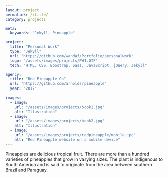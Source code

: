 ```yaml
---
layout: project
permalink: /:title/
category: projects

meta:
  keywords: "Jekyll, Pineapple"

project:
  title: "Personal Work"
  type: "Jekyll"
  url: "https://github.com/wandaf/Portfolio/personalwork"
  logo: "/assets/images/projects/PW1.GIF"
  tech: "HTML, CSS, Boostrap, Sass, JavaScript, jQuery, Jekyll"

agency:
  title: "Red Pineapple Co"
  url: "https://github.com/arnolds/pineapple"
  year: "2017"

images:
  - image:
    url: "/assets/images/projects/book1.jpg"
    alt: "Illustration"
  - image:
    url: "/assets/images/projects/book2.jpg"
    alt: "Illustration"
  - image:
    url: "/assets/images/projects/redpineapple/mobile.jpg"
    alt: "Red Pineapple website on a mobile device"
---
```

<p>Pineapples are delicious tropical fruit. There are more than a hundred varieties of pineapples that grow in varying sizes. The plant is indigenous to South America and is said to originate from the area between southern Brazil and Paraguay.</p>
